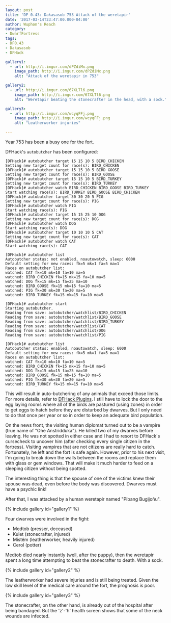 ```yaml
---
layout: post
title: 'DF 0.43: Dakasasob 753 Attack of the weretapir'
date: '2017-03-14T23:47:00.000-04:00'
author: Wuphon's Reach
category:
- DwarfFortress
tags:
- DF0.43
- Dakasasob
- DFHack

gallery1:
  - url: http://i.imgur.com/dPZdiMx.png
    image_path: http://i.imgur.com/dPZdiMx.png
    alt: "Attack of the weretapir in 753"

gallery2:
  - url: http://i.imgur.com/67XLTl6.png
    image_path: http://i.imgur.com/67XLTl6.png
    alt: "Weretapir beating the stonecrafter in the head, with a sock."

gallery3:
  - url: http://i.imgur.com/wcyqFFj.png
    image_path: http://i.imgur.com/wcyqFFj.png
    alt: "Leatherworker injuries"

---
```


Year 753 has been a busy one for the fort.  

DFHack's `autobutcher` has been configured:

    [DFHack]# autobutcher target 15 15 10 5 BIRD_CHICKEN
    Setting new target count for race(s): BIRD_CHICKEN 
    [DFHack]# autobutcher target 15 15 10 5 BIRD_GOOSE
    Setting new target count for race(s): BIRD_GOOSE 
    [DFHack]# autobutcher target 15 15 10 5 BIRD_TURKEY
    Setting new target count for race(s): BIRD_TURKEY 
    [DFHack]# autobutcher watch BIRD_CHICKEN BIRD_GOOSE BIRD_TURKEY
    Start watching race(s): BIRD_TURKEY BIRD_GOOSE BIRD_CHICKEN 
    [DFHack]# autobutcher target 30 30 20 5 PIG
    Setting new target count for race(s): PIG 
    [DFHack]# autobutcher watch PIG
    Start watching race(s): PIG 
    [DFHack]# autobutcher target 15 15 25 10 DOG
    Setting new target count for race(s): DOG 
    [DFHack]# autobutcher watch DOG
    Start watching race(s): DOG 
    [DFHack]# autobutcher target 10 10 10 5 CAT
    Setting new target count for race(s): CAT 
    [DFHack]# autobutcher watch CAT 
    Start watching race(s): CAT 

    [DFHack]# autobutcher list
    Autobutcher status: not enabled, noautowatch, sleep: 6000
    Default setting for new races: fk=5 mk=1 fa=5 ma=1
    Races on autobutcher list: 
    watched: CAT fk=10 mk=10 fa=10 ma=5
    watched: BIRD_CHICKEN fk=15 mk=15 fa=10 ma=5
    watched: DOG fk=15 mk=15 fa=25 ma=10
    watched: BIRD_GOOSE fk=15 mk=15 fa=10 ma=5
    watched: PIG fk=30 mk=30 fa=20 ma=5
    watched: BIRD_TURKEY fk=15 mk=15 fa=10 ma=5

    [DFHack]# autobutcher start
    Starting autobutcher.
    Reading from save: autobutcher/watchlist/BIRD_CHICKEN
    Reading from save: autobutcher/watchlist/BIRD_GOOSE
    Reading from save: autobutcher/watchlist/BIRD_TURKEY
    Reading from save: autobutcher/watchlist/CAT
    Reading from save: autobutcher/watchlist/DOG
    Reading from save: autobutcher/watchlist/PIG

    [DFHack]# autobutcher list
    Autobutcher status: enabled, noautowatch, sleep: 6000
    Default setting for new races: fk=5 mk=1 fa=5 ma=1
    Races on autobutcher list: 
    watched: CAT fk=10 mk=10 fa=10 ma=5
    watched: BIRD_CHICKEN fk=15 mk=15 fa=10 ma=5
    watched: DOG fk=15 mk=15 fa=25 ma=10
    watched: BIRD_GOOSE fk=15 mk=15 fa=10 ma=5
    watched: PIG fk=30 mk=30 fa=20 ma=5
    watched: BIRD_TURKEY fk=15 mk=15 fa=10 ma=5

This will result in auto-butchering of any animals that exceed those limits.  For more details, refer to [DFHack Plugins](http://dfhack.readthedocs.io/en/stable/docs/Plugins.html#autobutcher).  I still have to lock the door to the egg laying rooms where all of the birds are pastured (using zones) in order to get eggs to hatch before they are disturbed by dwarves.  But I only need to do that once per year or so in order to keep an adequate bird population.

On the news front, the visiting human diplomat turned out to be a vampire (true name of "Ohe Anstridduka").  He killed two of my dwarves before leaving.  He was not spotted in either case and I had to resort to DFHack's cursecheck to uncover him (after checking every single citizen in the fortress).  Visiting vampires that are not citizens are really hard to catch.  Fortunately, he left and the fort is safe again.  However, prior to his next visit, I'm going to break down the walls between the rooms and replace them with glass or gem windows.  That will make it much harder to feed on a sleeping citizen without being spotted.

The interesting thing is that the spouse of one of the victims knew their spouse was dead, even before the body was discovered.  Dwarves must have a psychic link!

After that, I was attacked by a human weretapir named "Pibang Bugijoñu".

{% include gallery id="gallery1" %}

Four dwarves were involved in the fight:

- Medtob (presser, deceased)
- Kulet (stonecrafter, injured)
- Mistêm (leatherworker, heavily injured)
- Cerol (potter)

Medtob died nearly instantly (well, after the puppy), then the weretapir spent a long time attempting to beat the stonecrafter to death.  With a sock.

{% include gallery id="gallery2" %}

The leatherworker had severe injuries and is still being treated.  Given the low skill level of the medical care around the fort, the prognosis is poor.

{% include gallery id="gallery3" %}

The stonecrafter, on the other hand, is already out of the hospital after being bandaged.  But the 'z'-'h' health screen shows that some of the neck wounds are infected.